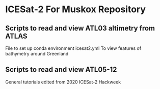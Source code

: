 # ICESat-2 For Muskox Repository

## Scripts to read and view ATL03 altimetry from ATLAS

File to set up conda environment icesat2.yml
To view features of bathymetry around Greenland

## Scripts to read and view ATL05-12 

General tutorials edited from 2020 ICESat-2 Hackweek 

